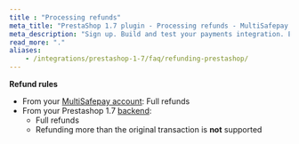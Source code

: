 ```yaml
---
title : "Processing refunds"
meta_title: "PrestaShop 1.7 plugin - Processing refunds - MultiSafepay Docs"
meta_description: "Sign up. Build and test your payments integration. Explore our products and services. Use our API reference, SDKs, and wrappers. Get support."
read_more: "."
aliases: 
    - /integrations/prestashop-1-7/faq/refunding-prestashop/
---
```

**Refund rules**  

- From your [MultiSafepay account](/account/multisafepay-account/processing-refunds/): Full refunds 
- From your Prestashop 1.7 [backend](/getting-started/glossary/#backend):  
    - Full refunds 
    - Refunding more than the original transaction is **not** supported